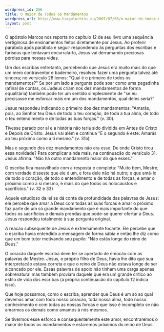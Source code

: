 ```yaml
--- 
wordpress_id: 256
title: O Maior de Todos os Mandamentos
wordpress_url: http://www.tiagoluchini.eu/2007/07/05/o-maior-de-todos-os-mandamentos/
layout: post
---
```

O apóstolo Marcos nos reporta no capítulo 12 de seu livro uma sequência vertiginosa de ensinamentos feitos diretamente por Jesus. Ao proferir parábola após parábola e seguir respondendo às perguntas dos escribas e fariseus que tentavam encurralá-lo, Jesus vai derramando preciosas pérolas para nossas vidas.

Um dos escribas entretanto, percebendo que Jesus era muito mais do que um mero contraventor e baderneiro, resolveu fazer uma pergunta talvez até sincera; no versículo 28 lemos: "Qual é o primeiro de todos os mandamentos?" Se por um lado a pergunta pode soar como uma pegadinha (afinal de contas, os Judeus criam nos dez mandamentos de forma equalitária) também pode ter um sentido simplesmente de "se eu precisasse me esforcar mais em um dos mandamentos, qual deles seria?"

Jesus respondeu indicando o primeiro dos dez mandamentos: "Amarás, pois, ao Senhor teu Deus de todo o teu coração, de toda a tua alma, de todo o teu entendimento e de todas as tuas forças." (v. 30).

Tivesse parado por aí e a história não teria sido dividida em Antes de Cristo e Depois de Cristo. Jesus vai além e continua "E o segundo é este: Amarás ao teu próximo como a ti mesmo." (v. 31a)

Mas o segundo dos dez mandamentos não era esse. De onde Cristo tirou essa novidade? Para complicar ainda mais, na continuacão do versículo 31, Jesus afirma: "Não há outro mandamento maior do que esses."

O escriba fica maravilhado com a resposta e completa: "Muito bem, Mestre; com verdade disseste que ele é um, e fora dele não há outro; e que amá-lo de todo o coração, de todo o entendimento e de todas as forças, e amar o próximo como a si mesmo, é mais do que todos os holocaustos e sacrifícios." (v. 32 e 33)

Aquele estudioso da lei se dá conta da profundidade das palavras de Jesus: ele percebe que amar a Deus com todas as suas forcas e amar o próximo faz parte de um só grande mandamento que é mais importante do que todos os sacrifícios e demais prendas que pode-se querer ofertar a Deus. Jesus respondeu totalmente à sua pergunta original.

A reacão subsequente de Jesus é extremamente tocante. Ele percebe que o escriba havia entendido a mensagem de forma sábia e então lhe diz como que um bom tutor motivando seu pupilo: "Não estás longe do reino de Deus."

O coracão daquele escriba deve ter se apertado de emocão com as palavras do Mestre. Jesus, o próprio filho de Deus, havia lhe dito que sua interpretacão estava correta e que o reino de Deus não estava longe de ser alcancado por ele. Essas palavras de apoio não tinham uma carga apenas sobrenatural mas também proviam daquele que era um grande crítico ao estilo de vida dos escribas (a própria continuacão do capítulo 12 indica isso).

Que hoje possamos, como o escriba, aprender que Deus é um só ao qual devemos amar com todo nosso coracão, toda nossa alma, todo nosso conhecimento e com todas as nossas forcas e que isso é incompleto se não amarmos os demais como amamos à nós mesmos.

Se tivermos esse esforco e consequentemente este amor, encontraremos o maior de todos os mandamentos e estaremos próximos do reino de Deus.
